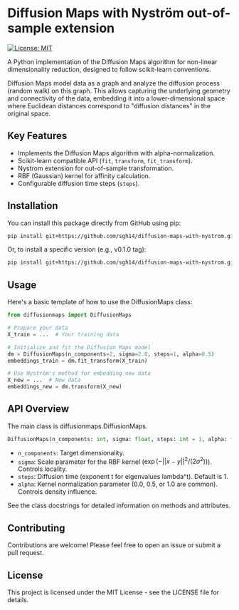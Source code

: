 # Diffusion Maps with Nyström out-of-sample extension

[![License: MIT](https://img.shields.io/badge/License-MIT-yellow.svg)](https://opensource.org/licenses/MIT)
<!-- Add other badges if you set up CI/CD or publish to PyPI -->
<!-- e.g., [![PyPI version](https://badge.fury.io/py/diffusionmaps.svg)](https://badge.fury.io/py/diffusionmaps) -->
<!-- e.g., [![Build Status](https://github.com/your_username/diffusion-maps-repo/actions/workflows/python-package.yml/badge.svg)](https://github.com/your_username/diffusion-maps-repo/actions/workflows/python-package.yml) -->


A Python implementation of the Diffusion Maps algorithm for non-linear dimensionality reduction, designed to follow scikit-learn conventions.

Diffusion Maps model data as a graph and analyze the diffusion process (random walk) on this graph. This allows capturing the underlying geometry and connectivity of the data, embedding it into a lower-dimensional space where Euclidean distances correspond to "diffusion distances" in the original space.

## Key Features

*   Implements the Diffusion Maps algorithm with alpha-normalization.
*   Scikit-learn compatible API (`fit`, `transform`, `fit_transform`).
*   Nystrom extension for out-of-sample transformation.
*   RBF (Gaussian) kernel for affinity calculation.
*   Configurable diffusion time steps (`steps`).

## Installation

You can install this package directly from GitHub using pip:

```bash
pip install git+https://github.com/sgh14/diffusion-maps-with-nystrom.git 
```
Or, to install a specific version (e.g., v0.1.0 tag):
```bash
pip install git+https://github.com/sgh14/diffusion-maps-with-nystrom.git@v0.1.0
```

## Usage

Here's a basic template of how to use the DiffusionMaps class:

```python
from diffusionmaps import DiffusionMaps

# Prepare your data
X_train = ...  # Your training data

# Initialize and fit the Diffusion Maps model
dm = DiffusionMaps(n_components=2, sigma=2.0, steps=1, alpha=0.5)
embeddings_train = dm.fit_transform(X_train)

# Use Nyström's method for embedding new data
X_new = ...  # New data
embeddings_new = dm.transform(X_new)
```

## API Overview
The main class is diffusionmaps.DiffusionMaps.

```python
DiffusionMaps(n_components: int, sigma: float, steps: int = 1, alpha: float = 0.0)
```

* `n_components`: Target dimensionality.
* `sigma`: Scale parameter for the RBF kernel ($\exp(-||x-y||^2 / (2 \sigma^2))$). Controls locality.
* `steps`: Diffusion time (exponent t for eigenvalues lambda^t). Default is 1.
* `alpha`: Kernel normalization parameter (0.0, 0.5, or 1.0 are common). Controls density influence.

See the class docstrings for detailed information on methods and attributes.

## Contributing
Contributions are welcome! Please feel free to open an issue or submit a pull request.

## License
This project is licensed under the MIT License - see the LICENSE file for details.
